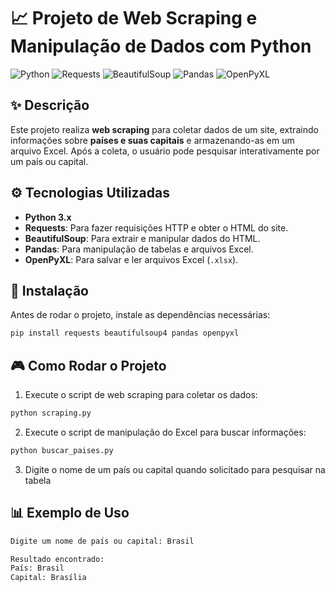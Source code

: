 # 📈 Projeto de Web Scraping e Manipulação de Dados com Python

![Python](https://img.shields.io/badge/Python-3.x-blue)
![Requests](https://img.shields.io/badge/Requests-2.25.1-green)
![BeautifulSoup](https://img.shields.io/badge/BeautifulSoup-4.9.3-yellow)
![Pandas](https://img.shields.io/badge/Pandas-1.2.3-orange)
![OpenPyXL](https://img.shields.io/badge/OpenPyXL-3.0.7-red)

## ✨ Descrição

Este projeto realiza **web scraping** para coletar dados de um site, extraindo informações sobre **países e suas capitais** e armazenando-as em um arquivo Excel. Após a coleta, o usuário pode pesquisar interativamente por um país ou capital.

## ⚙️ Tecnologias Utilizadas

- **Python 3.x**  
- **Requests**: Para fazer requisições HTTP e obter o HTML do site.  
- **BeautifulSoup**: Para extrair e manipular dados do HTML.  
- **Pandas**: Para manipulação de tabelas e arquivos Excel.  
- **OpenPyXL**: Para salvar e ler arquivos Excel (`.xlsx`).


## 🔧 Instalação
Antes de rodar o projeto, instale as dependências necessárias:
```bash
pip install requests beautifulsoup4 pandas openpyxl
```
## 🎮 Como Rodar o Projeto
1. Execute o script de web scraping para coletar os dados:
```bash
python scraping.py
```

2. Execute o script de manipulação do Excel para buscar informações:
```bash
python buscar_paises.py
```

3. Digite o nome de um país ou capital quando solicitado para pesquisar na tabela

## 📊 Exemplo de Uso
```bash
Digite um nome de país ou capital: Brasil

Resultado encontrado:
País: Brasil
Capital: Brasília

```

